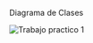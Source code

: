 Diagrama de Clases

![Trabajo practico 1](https://github.com/user-attachments/assets/85419b30-728a-4420-9a01-d0cefcc0bccb)
